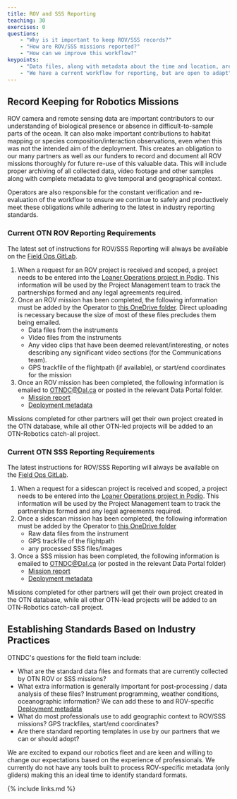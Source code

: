 ```yaml
---
title: ROV and SSS Reporting
teaching: 30
exercises: 0
questions:
    - "Why is it important to keep ROV/SSS records?"
    - "How are ROV/SSS missions reported?"
    - "How can we improve this workflow?"
keypoints:
    - "Data files, along with metadata about the time and location, are needed for each mission"
    - "We have a current workflow for reporting, but are open to adapt"
---
```

## Record Keeping for Robotics Missions

ROV camera and remote sensing data are important contributors to our understanding of biological presence or absence in difficult-to-sample parts of the ocean. It can also make important contributions to habitat mapping or species composition/interaction observations, even when this was not the intended aim of the deployment. This creates an obligation to our many partners as well as our funders to record and document all ROV missions thoroughly for future re-use of this valuable data. This will include proper archiving of all collected data, video footage and other samples along with complete metadata to give temporal and geographical context.

Operators are also responsible for the constant verification and re-evaluation of the workflow to ensure we continue to safely and productively meet these obligations while adhering to the latest in industry reporting standards.

### Current OTN ROV Reporting Requirements

The latest set of instructions for ROV/SSS Reporting will always be available on the [Field Ops GitLab](https://gitlab.oceantrack.org/otnfield/OTN_Field_Ops/-/wikis/ROV%20and%20SSS%20Reporting).


1. When a request for an ROV project is received and scoped, a project needs to be entered into the [Loaner Operations project in Podio](https://podio.com/ocean-tracking-network-new/operations/apps/robotics-projects). This information will be used by the Project Management team to track the partnerships formed and any legal agreements required.
2.  Once an ROV mission has been completed, the following information must be added by the Operator to [this OneDrive folder](https://dalu-my.sharepoint.com/:f:/g/personal/otndc_dal_ca/EnneuV4kB1hIlIIoeL1TbE0BAZH9OsCR--ClfC4u3SMffA?e=70KJFN). Direct uploading is necessary because the size of most of these files precludes them being emailed.
	- Data files from the instruments
	- Video files from the instruments
	- Any video clips that have been deemed relevant/interesting, or notes describing any significant video sections (for the Communications team).
	- GPS trackfile of the flightpath (if available), or start/end coordinates for the mission
3. Once an ROV mission has been completed, the following information is emailed to OTNDC@Dal.ca or posted in the relevant Data Portal folder.
	- [Mission report](https://members.oceantrack.org/data/data-collection/otn-mission-report.xls)
	- [Deployment metadata](https://members.oceantrack.org/data/data-collection/otn-glider-deployment-metadata-data-sheet-v2.xlsx)

Missions completed for other partners will get their own project created in the OTN database, while all other OTN-led projects will be added to an OTN-Robotics catch-all project.

### Current OTN SSS Reporting Requirements

The latest instructions for ROV/SSS Reporting will always be available on the [Field Ops GitLab](https://gitlab.oceantrack.org/otnfield/OTN_Field_Ops/-/wikis/ROV%20and%20SSS%20Reporting).

1. When a request for a sidescan project is received and scoped, a project needs to be entered into the [Loaner Operations project in Podio](https://podio.com/ocean-tracking-network-new/operations/apps/robotics-projects). This information will be used by the Project Management team to track the partnerships formed and any legal agreements required.
2. Once a sidescan mission has been completed, the following information must be added by the Operator to [this OneDrive folder](https://dalu-my.sharepoint.com/:f:/g/personal/otndc_dal_ca/EnneuV4kB1hIlIIoeL1TbE0BAZH9OsCR--ClfC4u3SMffA?e=70KJFN)
	- Raw data files from the instrument
	- GPS trackfile of the flightpath
	- any processed SSS files/images
3. Once a SSS mission has been completed, the following information is emailed to OTNDC@Dal.ca (or posted in the relevant Data Portal folder)
	- [Mission report](https://members.oceantrack.org/data/data-collection/otn-mission-report.xls)
	- [Deployment metadata](https://members.oceantrack.org/data/data-collection/otn-glider-deployment-metadata-data-sheet-v2.xlsx)

Missions completed for other partners will get their own project created in the OTN database, while all other OTN-lead projects will be added to an OTN-Robotics catch-call project.

## Establishing Standards Based on Industry Practices

OTNDC's questions for the field team include:

- What are the standard data files and formats that are currently collected by OTN ROV or SSS missions?
- What extra information is generally important for post-processing / data analysis of these files? Instrument programming, weather conditions, oceanographic information? We can add these to and ROV-specific [Deployment metadata](https://members.oceantrack.org/data/data-collection/otn-glider-deployment-metadata-data-sheet-v2.xlsx)
- What do most professionals use to add geographic context to ROV/SSS missions? GPS trackfiles, start/end coordinates?
- Are there standard reporting templates in use by our partners that we can or should adopt?

We are excited to expand our robotics fleet and are keen and willing to change our expectations based on the experience of professionals. We currently do not have any tools built to process ROV-specific metadata (only gliders) making this an ideal time to identify standard formats.



{% include links.md %}
